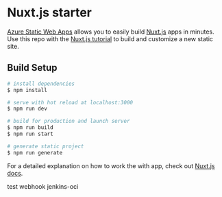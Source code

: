 # Nuxt.js starter

[Azure Static Web Apps](https://docs.microsoft.com/azure/static-web-apps/overview) allows you to easily build [Nuxt.js](https://nuxtjs.org/) apps in minutes. Use this repo with the [Nuxt.js tutorial](https://docs.microsoft.com/azure/static-web-apps/deploy-nuxtjs) to build and customize a new static site.


## Build Setup

```bash
# install dependencies
$ npm install

# serve with hot reload at localhost:3000
$ npm run dev

# build for production and launch server
$ npm run build
$ npm run start

# generate static project
$ npm run generate
```
For a detailed explanation on how to work the with app, check out [Nuxt.js docs](https://nuxtjs.org).

test webhook jenkins-oci
